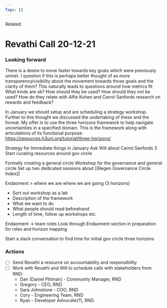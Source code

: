 ```yaml
---
Tags: []
---
```

Related: 
# Revathi Call 20-12-21

### Looking forward
There is a desire to move faster towards key goals which were previously unmet. I question if this is perhaps better thought of as more transparency/visibility about the movement towards those goals and the clarity of them? This naturally leads to questions around how metrics fit What kinds are ok? How should they be used? How should they not be used? How do they relate with Alfie Kohen and Carrol Sanfords research on rewards and feedback?

In January we should setup and are scheduling a strategy workshop. Further to this thought we discussed the undertaking of these and the format. My offer is to use the three horizons framework to help navigate uncertainties in a specified domain. This is the framework along with articulations of its functional purpose: https://resources.h3uni.org/tutorial/three-horizons/





Strategy for Immediate things in January
Ask Will about Carrol Sanfords 3
Start curating resources around gov circle

Formally creating a general circle
Workshop for the governance and general circle
Set up two dedicated sessions about [[Regen Governance Circle Index]]

Endaoment > where we are where we are going (3 horizons)
- Sort out workshop as a lab
- Description of the framework
- What we want to do
- What people should read beforehand
- Length of time, follow up workshops etc.

Endaoment -> team roles 
Look through Endaoment section in preparation for roles and horizon mapping

Start a slack conversation to find time for initial gov circle three horizons




### Actions
- [ ] Send Revathi a resource on accountability and responsibility
- [ ] Work with Revathi and Will to schedule calls with stakeholders from RND:
	-   Dan (Daniel Pittman) - Community Manager, RND
	-   Gregory - CEO, RND
	-   Sara Johnstone - COO, RND
	-   Cory - Engineering Team, RND
	-   Ryan - Developer Advocate(?), RND.